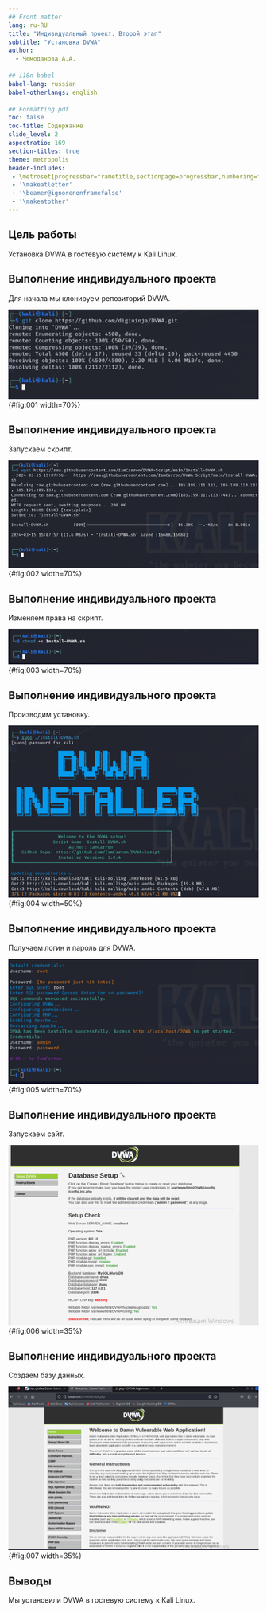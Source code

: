 ```yaml
---
## Front matter
lang: ru-RU
title: "Индивидуальный проект. Второй этап"
subtitle: "Установка DVWA"
author:
  - Чемоданова А.А.

## i18n babel
babel-lang: russian
babel-otherlangs: english

## Formatting pdf
toc: false
toc-title: Содержание
slide_level: 2
aspectratio: 169
section-titles: true
theme: metropolis
header-includes:
 - \metroset{progressbar=frametitle,sectionpage=progressbar,numbering=fraction}
 - '\makeatletter'
 - '\beamer@ignorenonframefalse'
 - '\makeatother'
---
```


## Цель работы

Установка DVWA в гостевую систему к Kali Linux.

## Выполнение индивидуального проекта

Для начала мы клонируем репозиторий DVWA.

![Клонирование репозитория](image/1.png){#fig:001 width=70%}

## Выполнение индивидуального проекта

Запускаем скрипт. 

![Запуск скрипта](image/2.png){#fig:002 width=70%}

## Выполнение индивидуального проекта

Изменяем права на скрипт. 

![Смена прав](image/3.png){#fig:003 width=70%}

## Выполнение индивидуального проекта

Производим установку. 

![Установка](image/4.png){#fig:004 width=50%}

## Выполнение индивидуального проекта

Получаем логин и пароль для DVWA.

![Логин и пароль для DVWA](image/5.png){#fig:005 width=70%}

## Выполнение индивидуального проекта

Запускаем сайт. 

![Запущенный сайт](image/6.png){#fig:006 width=35%}

## Выполнение индивидуального проекта

Создаем базу данных. 

![База данных](image/7.png){#fig:007 width=35%}

## Выводы

Мы установили DVWA в гостевую систему к Kali Linux.
